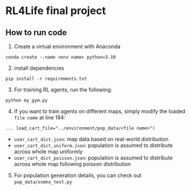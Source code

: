 # RL4Life final project

## How to run code
1. Create a virtual environment with Anaconda
```
conda create --name <env name> python=3.10
```
2. install dependencies
```
pip install -r requirements.txt
```
3. For training RL agents, run the following:
```
python my_gym.py
```
4. If you want to train agents on different maps, simply modify the loaded `file name` at line 194:
```
... load_cart_file="../environment/pop_data/<file name>")
```
- `user_cart_dict.json`: map data based on real-world distribution
- `user_cart_dict_uniform.json`: population is assumed to distribute across whole map uniformly
- `user_cart_dict_poisson.json`: population is assumed to distribute across whole map following poisson distribution
5. For population generation details, you can check out `pop_data/osmnx_test.py`